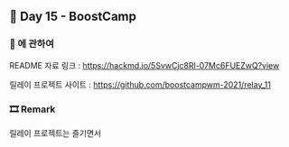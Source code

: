 ## 📕 Day 15 - BoostCamp

### 📘 에 관하여

README 자료 링크 : https://hackmd.io/5SvwCjc8Rl-07Mc6FUEZwQ?view

릴레이 프로젝트 사이트 : https://github.com/boostcampwm-2021/relay_11

### 🎞 Remark

릴레이 프로젝트는 즐기면서
